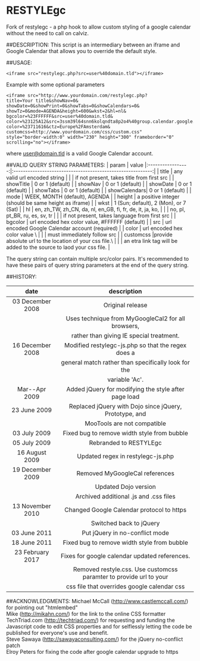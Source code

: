 # RESTYLEgc
Fork of restylegc - a php hook  to allow custom styling of a google calendar without the need to call on calviz.

##DESCRIPTION:
 This script is an intermediary between an iframe and Google Calendar that
 allows you to override the default style.

##USAGE:
```
<iframe src="restylegc.php?src=user%40domain.tld"></iframe>
```
 
 Example with some optional parameters
 ```
 <iframe src="http://www.yourdomain.com/restylegc.php?
 title=Your title&showNav=0&
 showDate=0&showPrint=0&showTabs=0&showCalendars=0&
 showTz=0&mode=AGENDA&height=600&wkst=2&hl=nl&
 bgcolor=%23FFFFFF&src=user%40domain.tld&
 color=%23125A12&src=3ssm39l64snn6kolqndta8p2o4%40group.calendar.google.com&
 color=%23711616&ctz=Europe%2FAmsterdam&
 customcss=http://www.yourdomain.com/css/custom.css"
 style="border-width:0" width="230" height="300" frameborder="0" scrolling="no"></iframe>
 ```
 where user@domain.tld is a valid Google Calendar account.
 
##VALID QUERY STRING PARAMETERS:
|     param         |                         value
|:-----------------:|:----------------------------------------------------------:|
|   title        | any valid url encoded string |
|                |    if not present, takes title from first src                  |
|   showTitle    | 0 or 1 (default)                                                 |
|   showNav      | 0 or 1 (default)                                          |
|   showDate     | 0 or 1 (default)                                               |
|   showTabs     | 0 or 1 (default)                                                |
|   showCalendars| 0 or 1 (default)                                                  |
|   mode         | WEEK, MONTH (default), AGENDA                                            |
|   height       | a positive integer (should be same height as iframe)                     |
|   wkst         | 1 (Sun; default), 2 (Mon), or 7 (Sat)                                    |
|   hl           | en, zh_TW, zh_CN, da, nl, en_GB, fi, fr, de, it, ja, ko,                        |
|                |   no, pl, pt_BR, ru, es, sv, tr                                          |
|                |   if not present, takes language from first src                             |
|   bgcolor      | url encoded hex color value, #FFFFFF (default)                                |
|   src          | url encoded Google Calendar account (required)                        |
|   color        | url encoded hex color value      \                                         |
|                | must immediately follow src                                   |
|   customcss    |provide absolute url to the location of your css file.\                |
|                |  an etra link tag will be added to the source to laod your css file. |
                                                                                     
   The query string can contain multiple src/color pairs.  It's recommended
   to have these pairs of query string parameters at the end of the query
   string.


##HISTORY:

|    date           |              description                            |
|:-----------------:|:---------------------------------------------------:
|  03 December 2008 | Original release
|                   |  Uses technique from MyGoogleCal2 for all browsers,
|                   |  rather than giving IE special treatment.
|  16 December 2008 | Modified restylegc-js.php so that the regex does a
|                   |  general match rather than specifically look for the
|                   |  variable 'Ac'.
|  Mar--Apr    2009 | Added jQuery for modifying the style after page load
|  23 June     2009 | Replaced jQuery with Dojo since jQuery, Prototype, and
|                   |  MooTools are not compatible
|  03 July     2009 | Fixed bug to remove width style from bubble
|  05 July     2009 | Rebranded to RESTYLEgc
|  16 August   2009 | Updated regex in restylegc-js.php
|  19 December 2009 | Removed MyGoogleCal references
|                   |  Updated Dojo version
|                   | Archived additional .js and .css files
|  13 November 2010 | Changed Google Calendar protocol to https
|                   |  Switched back to jQuery
|  03 June     2011 | Put jQuery in no-conflict mode
|  18 June     2011 | Fixed bug to remove width style from bubble
|  23 February 2017 | Fixes for google calendar updated references.
|                   |  Removed restyle.css. Use customcss paramter to provide url to your
|                   |  css file that overrides google calendar css
 
##ACKNOWLEDGMENTS:
  Michael McCall (http://www.castlemccall.com/) for pointing out "htmlembed"</br>
  Mike (http://mikahn.com/) for the link to the online CSS formatter</br>
  TechTriad.com (http://techtriad.com/) for requesting and funding the
      Javascript code to edit CSS properties and for selflessly letting the
      code be published for everyone's use and benefit.</br>
  Steve Sawaya (http://sawayaconsulting.com/) for the jQuery no-conflict patch </br>
  Elroy Peters for fixing the code after google calendar upgrade to https</br>
 
